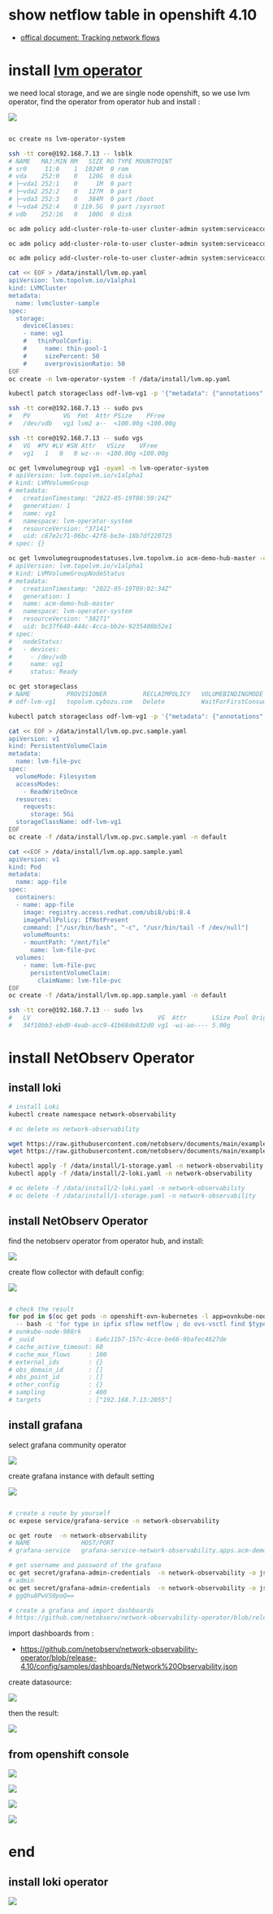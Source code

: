 # show netflow table in openshift 4.10

- [offical document: Tracking network flows](https://docs.openshift.com/container-platform/4.10/networking/ovn_kubernetes_network_provider/tracking-network-flows.html)

# install [lvm operator](https://github.com/red-hat-storage/lvm-operator)

we need local storage, and we are single node openshift, so we use lvm operator, find the operator from operator hub and install :

![](imgs/20220519161647.png)  

```bash

oc create ns lvm-operator-system

ssh -tt core@192.168.7.13 -- lsblk
# NAME   MAJ:MIN RM   SIZE RO TYPE MOUNTPOINT
# sr0     11:0    1  1024M  0 rom
# vda    252:0    0   120G  0 disk
# ├─vda1 252:1    0     1M  0 part
# ├─vda2 252:2    0   127M  0 part
# ├─vda3 252:3    0   384M  0 part /boot
# └─vda4 252:4    0 119.5G  0 part /sysroot
# vdb    252:16   0   100G  0 disk

oc adm policy add-cluster-role-to-user cluster-admin system:serviceaccount:lvm-operator-system:topolvm-controller -n lvm-operator-system

oc adm policy add-cluster-role-to-user cluster-admin system:serviceaccount:lvm-operator-system:vg-manager -n lvm-operator-system

oc adm policy add-cluster-role-to-user cluster-admin system:serviceaccount:lvm-operator-system:topolvm-node -n lvm-operator-system

cat << EOF > /data/install/lvm.op.yaml
apiVersion: lvm.topolvm.io/v1alpha1
kind: LVMCluster
metadata:
  name: lvmcluster-sample
spec:
  storage:
    deviceClasses:
    - name: vg1
    #   thinPoolConfig:
    #     name: thin-pool-1
    #     sizePercent: 50
    #     overprovisionRatio: 50
EOF
oc create -n lvm-operator-system -f /data/install/lvm.op.yaml

kubectl patch storageclass odf-lvm-vg1 -p '{"metadata": {"annotations":{"storageclass.kubernetes.io/is-default-class":"true"}}}'

ssh -tt core@192.168.7.13 -- sudo pvs
#   PV         VG  Fmt  Attr PSize    PFree
#   /dev/vdb   vg1 lvm2 a--  <100.00g <100.00g

ssh -tt core@192.168.7.13 -- sudo vgs
#   VG  #PV #LV #SN Attr   VSize    VFree
#   vg1   1   0   0 wz--n- <100.00g <100.00g

oc get lvmvolumegroup vg1 -oyaml -n lvm-operator-system
# apiVersion: lvm.topolvm.io/v1alpha1
# kind: LVMVolumeGroup
# metadata:
#   creationTimestamp: "2022-05-19T08:59:24Z"
#   generation: 1
#   name: vg1
#   namespace: lvm-operator-system
#   resourceVersion: "37141"
#   uid: c67e2c71-06bc-42f8-be3e-18b7df220725
# spec: {}

oc get lvmvolumegroupnodestatuses.lvm.topolvm.io acm-demo-hub-master -oyaml -n lvm-operator-system
# apiVersion: lvm.topolvm.io/v1alpha1
# kind: LVMVolumeGroupNodeStatus
# metadata:
#   creationTimestamp: "2022-05-19T09:02:34Z"
#   generation: 1
#   name: acm-demo-hub-master
#   namespace: lvm-operator-system
#   resourceVersion: "38271"
#   uid: bc37f640-444c-4cca-bb2e-9235408b52e1
# spec:
#   nodeStatus:
#   - devices:
#     - /dev/vdb
#     name: vg1
#     status: Ready

oc get storageclass
# NAME          PROVISIONER          RECLAIMPOLICY   VOLUMEBINDINGMODE      ALLOWVOLUMEEXPANSION   AGE
# odf-lvm-vg1   topolvm.cybozu.com   Delete          WaitForFirstConsumer   true                   17m

kubectl patch storageclass odf-lvm-vg1 -p '{"metadata": {"annotations":{"storageclass.kubernetes.io/is-default-class":"true"}}}'

cat << EOF > /data/install/lvm.op.pvc.sample.yaml
apiVersion: v1
kind: PersistentVolumeClaim
metadata:
  name: lvm-file-pvc
spec:
  volumeMode: Filesystem
  accessModes:
    - ReadWriteOnce
  resources:
    requests:
      storage: 5Gi
  storageClassName: odf-lvm-vg1
EOF
oc create -f /data/install/lvm.op.pvc.sample.yaml -n default

cat <<EOF > /data/install/lvm.op.app.sample.yaml
apiVersion: v1
kind: Pod
metadata:
  name: app-file
spec:
  containers:
  - name: app-file
    image: registry.access.redhat.com/ubi8/ubi:8.4
    imagePullPolicy: IfNotPresent
    command: ["/usr/bin/bash", "-c", "/usr/bin/tail -f /dev/null"]
    volumeMounts:
    - mountPath: "/mnt/file"
      name: lvm-file-pvc
  volumes:
    - name: lvm-file-pvc
      persistentVolumeClaim:
        claimName: lvm-file-pvc
EOF
oc create -f /data/install/lvm.op.app.sample.yaml -n default

ssh -tt core@192.168.7.13 -- sudo lvs
#   LV                                   VG  Attr       LSize Pool Origin Data%  Meta%  Move Log Cpy%Sync Convert
#   34f10bb3-ebd0-4eab-acc9-41b68de832d0 vg1 -wi-ao---- 5.00g

```

# install NetObserv Operator

## install loki

```bash
# install Loki
kubectl create namespace network-observability

# oc delete ns network-observability

wget https://raw.githubusercontent.com/netobserv/documents/main/examples/zero-click-loki/1-storage.yaml
wget https://raw.githubusercontent.com/netobserv/documents/main/examples/zero-click-loki/2-loki.yaml

kubectl apply -f /data/install/1-storage.yaml -n network-observability
kubectl apply -f /data/install/2-loki.yaml -n network-observability

# oc delete -f /data/install/2-loki.yaml -n network-observability
# oc delete -f /data/install/1-storage.yaml -n network-observability

```

## install NetObserv Operator

find the netobserv operator from operator hub, and install:

![](imgs/20220519173244.png)  

create flow collector with default config:

![](imgs/20220519231947.png)  


```bash

# check the result 
for pod in $(oc get pods -n openshift-ovn-kubernetes -l app=ovnkube-node -o jsonpath='{range@.items[*]}{.metadata.name}{"\n"}{end}'); do  echo; echo $pod; oc -n openshift-ovn-kubernetes exec -c ovnkube-node $pod \
  -- bash -c 'for type in ipfix sflow netflow ; do ovs-vsctl find $type ; done'; done
# ovnkube-node-988rk
# _uuid               : 6a6c11b7-157c-4cce-be66-9bafec4627de
# cache_active_timeout: 60
# cache_max_flows     : 100
# external_ids        : {}
# obs_domain_id       : []
# obs_point_id        : []
# other_config        : {}
# sampling            : 400
# targets             : ["192.168.7.13:2055"]
```

## install grafana

select grafana community operator

![](imgs/20220519194131.png)  

create grafana instance with default setting

![](imgs/20220519224155.png)  

```bash

# create a route by yourself
oc expose service/grafana-service -n network-observability

oc get route  -n network-observability
# NAME              HOST/PORT                                                            PATH   SERVICES          PORT      TERMINATION   WILDCARD
# grafana-service   grafana-service-network-observability.apps.acm-demo-hub.redhat.ren          grafana-service   grafana                 None

# get username and password of the grafana
oc get secret/grafana-admin-credentials  -n network-observability -o json | jq -r .data.GF_SECURITY_ADMIN_USER | base64 -d && echo
# admin
oc get secret/grafana-admin-credentials  -n network-observability -o json | jq -r .data.GF_SECURITY_ADMIN_PASSWORD | base64 -d && echo
# ggQhu8PwVS0poQ==

# create a grafana and import dashboards
# https://github.com/netobserv/network-observability-operator/blob/release-4.10/config/samples/dashboards/Network%20Observability.json

```

import dashboards from :
- https://github.com/netobserv/network-observability-operator/blob/release-4.10/config/samples/dashboards/Network%20Observability.json

create datasource:

![](imgs/20220519231650.png)  

then the result:

![](imgs/20220519231822.png)  

## from openshift console

![](imgs/20220519232241.png)  

![](imgs/20220519232319.png)  

![](imgs/20220519232348.png)  

![](imgs/20220519232412.png)  

# end


## install loki operator

![](imgs/20220519192900.png)  



